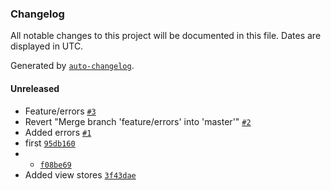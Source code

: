 ### Changelog

All notable changes to this project will be documented in this file. Dates are displayed in UTC.

Generated by [`auto-changelog`](https://github.com/CookPete/auto-changelog).

#### Unreleased

- Feature/errors [`#3`](https://github.com/RoofVillage/cloud/pull/3)
- Revert "Merge branch 'feature/errors' into 'master'" [`#2`](https://github.com/RoofVillage/cloud/pull/2)
- Added errors [`#1`](https://github.com/RoofVillage/cloud/pull/1)
- first [`95db160`](https://github.com/RoofVillage/cloud/commit/95db160b42fb000eba2354c3774b48050e977cde)
- - [`f08be69`](https://github.com/RoofVillage/cloud/commit/f08be69c1362ceca4d1537d43533293b81545c5c)
- Added view stores [`3f43dae`](https://github.com/RoofVillage/cloud/commit/3f43dae1d626c8bf602354ab73dc911551b91a38)
